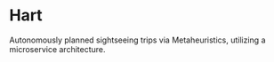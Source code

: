 # Hart
Autonomously planned sightseeing trips via Metaheuristics, utilizing a microservice architecture.
